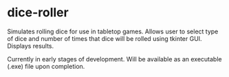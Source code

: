 # dice-roller
Simulates rolling dice for use in tabletop games. Allows user to select type of dice and number of times that dice will be rolled using tkinter GUI. Displays results.

Currently in early stages of development. Will be available as an executable (.exe) file upon completion. 